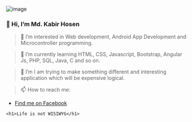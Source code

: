  
![image](https://user-images.githubusercontent.com/70894887/107868571-9e5a9200-6eaf-11eb-8870-03e507ede58a.png)

### 👋 Hi, I’m Md. Kabir Hosen

> 🌹 I’m interested in Web development, Android App Development and Microcontroller programming.

> 🌱 I’m currently learning HTML, CSS, Javascript, Bootstrap, Angular Js, PHP, SQL, Java, C and so on.

> 💞️ I’m I am trying to make something different and interesting application which will be expensive logical.

> 📫 How to reach me: 
- [Find me on Facebook](http://facebook.com/kabir.nmr) 

`<h1>Life is not WISIWYG</h1>`


